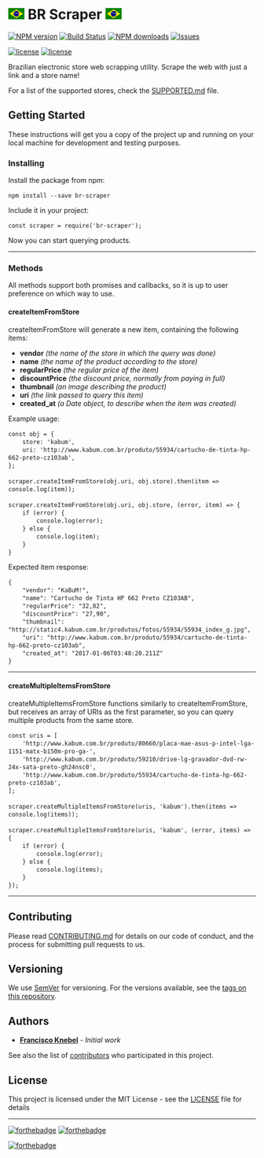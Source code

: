 # [![Flag](public/img/icons/brazil.gif)]() BR Scraper [![Flag](public/img/icons/brazil.gif)]()

[![NPM version](https://badge.fury.io/js/br-scraper.svg)](https://www.npmjs.com/package/br-scraper)
[![Build Status](https://travis-ci.org/FranciscoKnebel/br-scraper.svg?branch=master)](https://travis-ci.org/FranciscoKnebel/br-scraper)
[![NPM downloads](https://img.shields.io/npm/dt/br-scraper.svg?style=flat-square)](https://www.npmjs.com/package/br-scraper)
[![Issues](https://img.shields.io/github/issues-raw/FranciscoKnebel/br-scraper.svg?style=flat-square)](https://github.com/FranciscoKnebel/br-scraper/issues)

[![license](https://img.shields.io/badge/GitHub-Repository-green.svg?style=flat-square)](https://github.com/FranciscoKnebel/br-scraper/)
[![license](https://img.shields.io/github/license/FranciscoKnebel/br-scraper.svg?style=flat-square)](https://github.com/FranciscoKnebel/br-scraper/blob/master/LICENSE)

Brazilian electronic store web scrapping utility. Scrape the web with just a link and a store name!

For a list of the supported stores, check the [SUPPORTED.md](SUPPORTED.md) file.

## Getting Started

These instructions will get you a copy of the project up and running on your local machine for development and testing purposes.

### Installing

Install the package from npm:
```
npm install --save br-scraper
```

Include it in your project:

```
const scraper = require('br-scraper');
```

Now you can start querying products.

---

### Methods

All methods support both promises and callbacks, so it is up to user preference on which way to use.

#### createItemFromStore

createItemFromStore will generate a new item, containing the following items:

-	**vendor** *(the name of the store in which the query was done)*
-	**name** *(the name of the product according to the store)*
-	**regularPrice** *(the regular price of the item)*
-	**discountPrice** *(the discount price, normally from paying in full)*
-	**thumbnail** *(an image describing the product)*
-	**uri** *(the link passed to query this item)*
-	**created_at** *(a Date object, to describe when the item was created)*

Example usage:
```
const obj = {
	store: 'kabum',
	uri: 'http://www.kabum.com.br/produto/55934/cartucho-de-tinta-hp-662-preto-cz103ab',
};

scraper.createItemFromStore(obj.uri, obj.store).then(item => console.log(item));

scraper.createItemFromStore(obj.uri, obj.store, (error, item) => {
	if (error) {
		console.log(error);
	} else {
		console.log(item);
	}
}

```

Expected item response:
```
{
	"vendor": "KaBuM!",
	"name": "Cartucho de Tinta HP 662 Preto CZ103AB",
	"regularPrice": "32,82",
	"discountPrice": "27,90",
	"thumbnail": "http://static4.kabum.com.br/produtos/fotos/55934/55934_index_g.jpg",
	"uri": "http://www.kabum.com.br/produto/55934/cartucho-de-tinta-hp-662-preto-cz103ab",
	"created_at": "2017-01-06T03:48:20.211Z"
}
```

------

#### createMultipleItemsFromStore

createMultipleItemsFromStore functions similarly to createItemFromStore, but receives an array of URIs as the first parameter, so you can query multiple products from the same store.

```
const uris = [
	'http://www.kabum.com.br/produto/80660/placa-mae-asus-p-intel-lga-1151-matx-b150m-pro-ga-',
	'http://www.kabum.com.br/produto/59210/drive-lg-gravador-dvd-rw-24x-sata-preto-gh24nsc0',
	'http://www.kabum.com.br/produto/55934/cartucho-de-tinta-hp-662-preto-cz103ab',
];

scraper.createMultipleItemsFromStore(uris, 'kabum').then(items => console.log(items));

scraper.createMultipleItemsFromStore(uris, 'kabum', (error, items) => {
	if (error) {
		console.log(error);
	} else {
		console.log(items);
	}
});
```

---

## Contributing

Please read [CONTRIBUTING.md](CONTRIBUTING.md) for details on our code of conduct, and the process for submitting pull requests to us.

## Versioning

We use [SemVer](http://semver.org/) for versioning. For the versions available, see the [tags on this repository](https://github.com/FranciscoKnebel/br-scraper/tags).

## Authors

* [**Francisco Knebel**](https://github.com/FranciscoKnebel) - *Initial work*

See also the list of [contributors](https://github.com/FranciscoKnebel/br-scraper/contributors) who participated in this project.

## License

This project is licensed under the MIT License - see the [LICENSE](LICENSE) file for details

---
[![forthebadge](http://forthebadge.com/images/badges/gluten-free.svg)](http://forthebadge.com)
[![forthebadge](http://forthebadge.com/images/badges/uses-js.svg)](http://forthebadge.com)

[![forthebadge](http://forthebadge.com/images/badges/powered-by-electricity.svg)](http://forthebadge.com)
